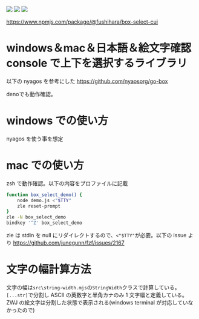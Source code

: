 [![](https://img.shields.io/npm/last-update/%40fushihara%2Fbox-select-cui)](https://www.npmjs.com/package/@fushihara/box-select-cui) [![](https://img.shields.io/npm/types/%40fushihara%2Fbox-select-cui)](https://www.npmjs.com/package/@fushihara/box-select-cui) [![](https://img.shields.io/npm/unpacked-size/%40fushihara%2Fbox-select-cui)](https://www.npmjs.com/package/@fushihara/box-select-cui)

https://www.npmjs.com/package/@fushihara/box-select-cui

# windows＆mac＆日本語＆絵文字確認 console で上下を選択するライブラリ

以下の nyagos を参考にした
https://github.com/nyaosorg/go-box

denoでも動作確認。

# windows での使い方

nyagos を使う事を想定

# mac での使い方

zsh で動作確認。以下の内容をプロファイルに記載

```sh
function box_select_demo() {
    node demo.js <"$TTY"
    zle reset-prompt
}
zle -N box_select_demo
bindkey '^Z' box_select_demo
```

zle は stdin を null にリダイレクトするので、`<"$TTY"`が必要。以下の issue より
https://github.com/junegunn/fzf/issues/2167

# 文字の幅計算方法

文字の幅は`src\string-width.mjs`の`StringWidth`クラスで計算している。
`[...str]`で分割し ASCII の英数字と半角カナのみ 1 文字幅と定義している。
ZWJ の絵文字は分割した状態で表示される(windows terminal が対応していなかったので)
